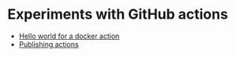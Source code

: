 # Experiments with GitHub actions
- [Hello world for a docker action](https://github.com/actions/hello-world-docker-action)
- [Publishing actions](https://help.github.com/en/actions/building-actions/publishing-actions-in-github-marketplace)
